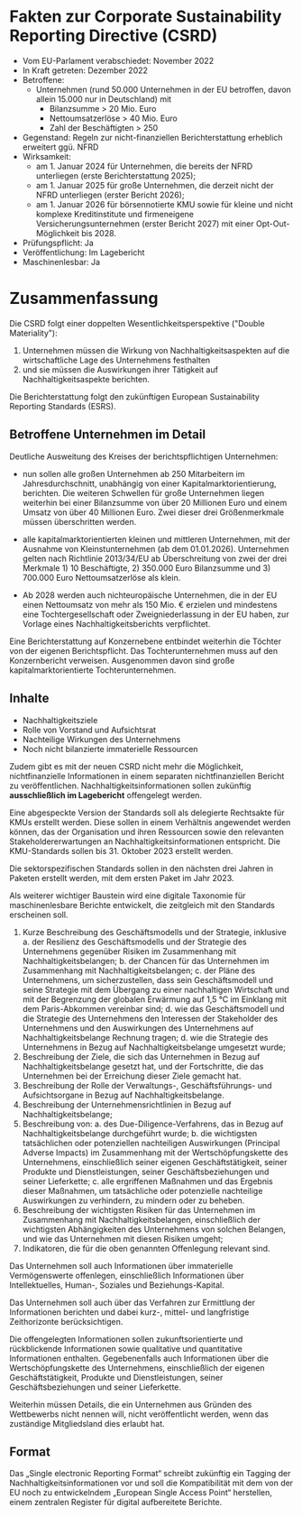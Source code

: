 # Fakten zur Corporate Sustainability Reporting Directive (CSRD)

* Vom EU-Parlament verabschiedet: November 2022
* In Kraft getreten: Dezember 2022
* Betroffene:
    * Unternehmen (rund 50.000 Unternehmen in der EU betroffen, davon allein 15.000 nur in Deutschland) mit 
        * Bilanzsumme > 20 Mio. Euro
        * Nettoumsatzerlöse > 40 Mio. Euro
        * Zahl der Beschäftigten > 250
* Gegenstand: Regeln zur nicht-finanziellen Berichterstattung erheblich erweitert ggü. NFRD
* Wirksamkeit:
    * am 1. Januar 2024 für Unternehmen, die bereits der NFRD unterliegen (erste Berichterstattung 2025);
    * am 1. Januar 2025 für große Unternehmen, die derzeit nicht der NFRD unterliegen (erster Bericht 2026);
    * am 1. Januar 2026 für börsennotierte KMU sowie für kleine und nicht komplexe Kreditinstitute und firmeneigene Versicherungsunternehmen (erster Bericht 2027) mit einer Opt-Out-Möglichkeit bis 2028.
 * Prüfungspflicht: Ja
 * Veröffentlichung: Im Lagebericht
 * Maschinenlesbar: Ja

# Zusammenfassung

Die CSRD folgt einer doppelten Wesentlichkeitsperspektive ("Double Materiality"):

1. Unternehmen müssen die Wirkung von Nachhaltigkeitsaspekten auf die wirtschaftliche Lage des Unternehmens festhalten
2. und sie müssen die Auswirkungen ihrer Tätigkeit auf Nachhaltigkeitsaspekte berichten.

Die Berichterstattung folgt den zukünftigen European Sustainability Reporting Standards (ESRS).

## Betroffene Unternehmen im Detail

Deutliche Ausweitung des Kreises der berichtspflichtigen Unternehmen:

* nun sollen alle großen Unternehmen ab 250 Mitarbeitern im Jahresdurchschnitt, unabhängig von einer Kapitalmarktorientierung, berichten. Die weiteren Schwellen für große Unternehmen liegen weiterhin bei einer Bilanzsumme von über 20 Millionen Euro und einem Umsatz von über 40 Millionen Euro. Zwei dieser drei Größenmerkmale müssen überschritten werden.

* alle kapitalmarktorientierten kleinen und mittleren Unternehmen, mit der Ausnahme von Kleinstunternehmen (ab dem 01.01.2026). Unternehmen gelten nach Richtlinie 2013/34/EU ab Überschreitung von zwei der drei Merkmale 1) 10 Beschäftigte, 2) 350.000 Euro Bilanzsumme und 3) 700.000 Euro Nettoumsatzerlöse als klein.

* Ab 2028 werden auch nichteuropäische Unternehmen, die in der EU einen Nettoumsatz von mehr als 150 Mio. € erzielen und mindestens eine Tochtergesellschaft oder Zweigniederlassung in der EU haben, zur Vorlage eines Nachhaltigkeitsberichts verpflichtet.

Eine Berichterstattung auf Konzernebene entbindet weiterhin die Töchter von der eigenen Berichtspflicht. Das Tochterunternehmen muss auf den Konzernbericht verweisen. Ausgenommen davon sind große kapitalmarktorientierte Tochterunternehmen.

## Inhalte

* Nachhaltigkeitsziele
* Rolle von Vorstand und Aufsichtsrat
* Nachteilige Wirkungen des Unternehmens
* Noch nicht bilanzierte immaterielle Ressourcen

Zudem gibt es mit der neuen CSRD nicht mehr die Möglichkeit, nichtfinanzielle Informationen in einem separaten nichtfinanziellen Bericht zu veröffentlichen. Nachhaltigkeitsinformationen sollen zukünftig __ausschließlich im Lagebericht__ offengelegt werden.

Eine abgespeckte Version der Standards soll als delegierte Rechtsakte für KMUs erstellt werden. Diese sollen in einem Verhältnis angewendet werden können, das der Organisation und ihren Ressourcen sowie den relevanten Stakeholdererwartungen an Nachhaltigkeitsinformationen entspricht. Die KMU-Standards sollen bis 31. Oktober 2023 erstellt werden.

Die sektorspezifischen Standards sollen in den nächsten drei Jahren in Paketen erstellt werden, mit dem ersten Paket im Jahr 2023.

Als weiterer wichtiger Baustein wird eine digitale Taxonomie für maschinenlesbare Berichte entwickelt, die zeitgleich mit den Standards erscheinen soll.

1. Kurze Beschreibung des Geschäftsmodells und der Strategie, inklusive
    a. der Resilienz des Geschäftsmodells und der Strategie des Unternehmens gegenüber Risiken im Zusammenhang mit Nachhaltigkeitsbelangen;
    b. der Chancen für das Unternehmen im Zusammenhang mit Nachhaltigkeitsbelangen;
    c. der Pläne des Unternehmens, um sicherzustellen, dass sein Geschäftsmodell und seine Strategie mit dem Übergang zu einer nachhaltigen Wirtschaft und mit der Begrenzung der globalen Erwärmung auf 1,5 °C im Einklang mit dem Paris-Abkommen vereinbar sind;
    d. wie das Geschäftsmodell und die Strategie des Unternehmens den Interessen der Stakeholder des Unternehmens und den Auswirkungen des Unternehmens auf Nachhaltigkeitsbelange Rechnung tragen;
    d. wie die Strategie des Unternehmens in Bezug auf Nachhaltigkeitsbelange umgesetzt wurde;
2. Beschreibung der Ziele, die sich das Unternehmen in Bezug auf Nachhaltigkeitsbelange gesetzt hat, und der Fortschritte, die das Unternehmen bei der Erreichung dieser Ziele gemacht hat.
3. Beschreibung der Rolle der Verwaltungs-, Geschäftsführungs- und Aufsichtsorgane in Bezug auf Nachhaltigkeitsbelange.
4. Beschreibung der Unternehmensrichtlinien in Bezug auf Nachhaltigkeitsbelange;
5. Beschreibung von:
    a. des Due-Diligence-Verfahrens, das in Bezug auf Nachhaltigkeitsbelange durchgeführt wurde;
    b. die wichtigsten tatsächlichen oder potenziellen nachteiligen Auswirkungen (Principal Adverse Impacts) im Zusammenhang mit der Wertschöpfungskette des Unternehmens, einschließlich seiner eigenen Geschäftstätigkeit, seiner Produkte und Dienstleistungen, seiner Geschäftsbeziehungen und seiner Lieferkette;
    c. alle ergriffenen Maßnahmen und das Ergebnis dieser Maßnahmen, um tatsächliche oder potenzielle nachteilige Auswirkungen zu verhindern, zu mindern oder zu beheben.
6. Beschreibung der wichtigsten Risiken für das Unternehmen im Zusammenhang mit Nachhaltigkeitsbelangen, einschließlich der wichtigsten Abhängigkeiten des Unternehmens von solchen Belangen, und wie das Unternehmen mit diesen Risiken umgeht;
7. Indikatoren, die für die oben genannten Offenlegung relevant sind.

Das Unternehmen soll auch Informationen über immaterielle Vermögenswerte offenlegen, einschließlich Informationen über Intellektuelles, Human-, Soziales und Beziehungs-Kapital.

Das Unternehmen soll auch über das Verfahren zur Ermittlung der Informationen berichten und dabei kurz-, mittel- und langfristige Zeithorizonte berücksichtigen.

Die offengelegten Informationen sollen zukunftsorientierte und rückblickende Informationen sowie qualitative und quantitative Informationen enthalten. Gegebenenfalls auch Informationen über die Wertschöpfungskette des Unternehmens, einschließlich der eigenen Geschäftstätigkeit, Produkte und Dienstleistungen, seiner Geschäftsbeziehungen und seiner Lieferkette.

Weiterhin müssen Details, die ein Unternehmen aus Gründen des Wettbewerbs nicht nennen will, nicht veröffentlicht werden, wenn das zuständige Mitgliedsland dies erlaubt hat.

## Format

Das „Single electronic Reporting Format“ schreibt zukünftig ein Tagging der Nachhaltigkeitsinformationen vor und soll die Kompatibilität mit dem von der EU noch zu entwickelndem „European Single Access Point“ herstellen, einem zentralen Register für digital aufbereitete Berichte.

